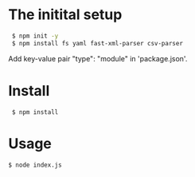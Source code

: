 # The initital setup
```bash
 $ npm init -y
 $ npm install fs yaml fast-xml-parser csv-parser
```
Add key-value pair "type": "module" in 'package.json'.

# Install
```
 $ npm install
```

# Usage
```
$ node index.js
```